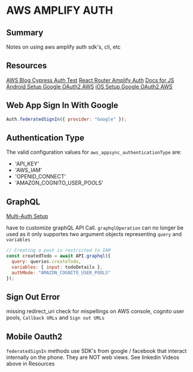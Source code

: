 # AWS AMPLIFY AUTH

## Summary

Notes on using aws amplify auth sdk's, cli, etc

## Resources

[AWS Blog Cypress Auth Test](https://aws.amazon.com/blogs/mobile/running-end-to-end-cypress-tests-for-your-fullstack-ci-cd-deployment-with-amplify-console/)
[React Router Amplify Auth](https://www.rockyourcode.com/custom-react-hook-use-aws-amplify-auth/)
[Docs for JS](https://aws-amplify.github.io/docs/js/authentication)
[Android Setup Google OAuth2 AWS](https://www.linkedin.com/learning/building-android-apps-with-aws/set-up-user-sign-in-with-google?u=2240169)
[iOS Setup Google OAuth2 AWS](https://www.linkedin.com/learning/building-ios-apps-with-aws-mobile/add-google-login?u=2240169)

## Web App Sign In With Google

```javascript
Auth.federatedSignIn({ provider: "Google" });
```

## Authentication Type

The valid configuration values for `aws_appsync_authenticationType` are:

- 'API_KEY'
- 'AWS_IAM'
- 'OPENID_CONNECT'
- 'AMAZON_COGNITO_USER_POOLS'

## GraphQL

[Multi-Auth Setup](https://aws-amplify.github.io/docs/js/api#multi-auth)

have to customize graphQL API Call. `graphqlOperation` can no longer be used
as it only supportes two argument objects representing `query` and `variables`

```javascript
// Creating a post is restricted to IAM
const createdTodo = await API.graphql({
  query: queries.createTodo,
  variables: { input: todoDetails },
  authMode: "AMAZON_COGNITO_USER_POOLS"
});
```

## Sign Out Error

missing redirect_uri
check for mispellings on AWS console, cognito user pools, `Callback URLs` and
`Sign out URLs`

## Mobile Oauth2

`federatedSignIn` methods use SDK's from google / facebook that interact internally on the phone.
They are NOT web views. See linkedin Videos above in Resources
